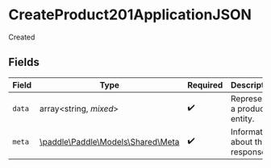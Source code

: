 # CreateProduct201ApplicationJSON

Created


## Fields

| Field                                                            | Type                                                             | Required                                                         | Description                                                      |
| ---------------------------------------------------------------- | ---------------------------------------------------------------- | ---------------------------------------------------------------- | ---------------------------------------------------------------- |
| `data`                                                           | array<string, *mixed*>                                           | :heavy_check_mark:                                               | Represents a product entity.                                     |
| `meta`                                                           | [\paddle\Paddle\Models\Shared\Meta](../../models/shared/Meta.md) | :heavy_check_mark:                                               | Information about this response.                                 |